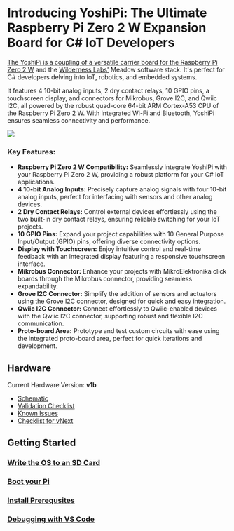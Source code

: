 # Introducing YoshiPi: The Ultimate Raspberry Pi Zero 2 W Expansion Board for C# IoT Developers

[The YoshiPi is a coupling of a versatile carrier board for the Raspberry Pi Zero 2 W](https://www.yoshimaker.com) and the [Wilderness Labs'](https://wildernesslabs.co) Meadow software stack.  It's perfect for C# developers delving into IoT, robotics, and embedded systems. 

It features 4 10-bit analog inputs, 2 dry contact relays, 10 GPIO pins, a touchscreen display, and connectors for Mikrobus, Grove I2C, and Qwiic I2C, all powered by the robust quad-core 64-bit ARM Cortex-A53 CPU of the Raspberry Pi Zero 2 W. With integrated Wi-Fi and Bluetooth, YoshiPi ensures seamless connectivity and performance. 

![](Docs/Assets/yoshipi_v1b_full_pop_2.png)

### Key Features:

- **Raspberry Pi Zero 2 W Compatibility:** Seamlessly integrate YoshiPi with your Raspberry Pi Zero 2 W, providing a robust platform for your C# IoT applications.
- **4 10-bit Analog Inputs:** Precisely capture analog signals with four 10-bit analog inputs, perfect for interfacing with sensors and other analog devices.
- **2 Dry Contact Relays:** Control external devices effortlessly using the two built-in dry contact relays, ensuring reliable switching for your IoT projects.
- **10 GPIO Pins:** Expand your project capabilities with 10 General Purpose Input/Output (GPIO) pins, offering diverse connectivity options.
- **Display with Touchscreen:** Enjoy intuitive control and real-time feedback with an integrated display featuring a responsive touchscreen interface.
- **Mikrobus Connector:** Enhance your projects with MikroElektronika click boards through the Mikrobus connector, providing seamless expandability.
- **Grove I2C Connector:** Simplify the addition of sensors and actuators using the Grove I2C connector, designed for quick and easy integration.
- **Qwiic I2C Connector:** Connect effortlessly to Qwiic-enabled devices with the Qwiic I2C connector, supporting robust and flexible I2C communication.
- **Proto-board Area:** Prototype and test custom circuits with ease using the integrated proto-board area, perfect for quick iterations and development.

## Hardware

Current Hardware Version: **v1b**

- [Schematic](Hardware/v1b/Schematic_YoshiPi_v1b.pdf)
- [Validation Checklist](Hardware/v1b/v1b-validation.md)
- [Known Issues](Hardware/v1b/v1b-known-issues.md)
- [Checklist for vNext](Hardware/v1c/v1c-checklist.md)

## Getting Started

### [Write the OS to an SD Card](Docs/create-an-sd-card.md)
### [Boot your Pi](Docs/booting-your-pi.md)
### [Install Prerequsites](Docs/installing-prereqs.md)
### [Debugging with VS Code](Docs/debugging-vscode.md)
